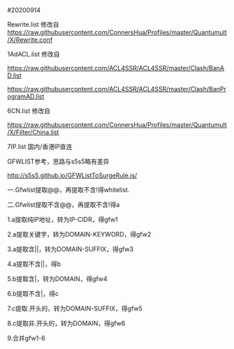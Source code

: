 #20200914

Rewrite.list 修改自
https://raw.githubusercontent.com/ConnersHua/Profiles/master/Quantumult/X/Rewrite.conf

1AdACL.list
修改自

https://raw.githubusercontent.com/ACL4SSR/ACL4SSR/master/Clash/BanAD.list

https://raw.githubusercontent.com/ACL4SSR/ACL4SSR/master/Clash/BanProgramAD.list

6CN.list 
修改自

https://raw.githubusercontent.com/ConnersHua/Profiles/master/Quantumult/X/Filter/China.list

7IP.list 国内/香港IP直连



GFWLIST参考，思路与s5s5略有差异

http://s5s5.github.io/GFWListToSurgeRule.js/

一.Gfwlist提取@@，再提取不含!得whitelist.

二.Gfwlist提取不含@@，再提取不含!得a

1.a提取纯IP地址，转为IP-CIDR，得gfw1

2.a提取关键字，转为DOMAIN-KEYWORD，得gfw2

3.a提取含||，转为DOMAIN-SUFFIX，得gfw3

4.a提取不含||，得b

5.b提取含|，转为DOMAIN，得gfw4

6.b提取不含|，得c

7.c提取.开头的，转为DOMAIN-SUFFIX，得gfw5

8.c提取非.开头的，转为DOMAIN，得gfw6

9.合并gfw1-6
